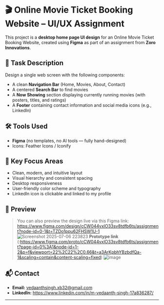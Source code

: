 # 🎬 Online Movie Ticket Booking Website – UI/UX Assignment

This project is a **desktop home page UI design** for an Online Movie Ticket Booking Website, created using **Figma** as part of an assignment from **Zoro Innovations**.

## 📝 Task Description

Design a single web screen with the following components:
- A clean **Navigation Bar** (Home, Movies, About, Contact)
- A centered **Search Bar** to find movies
- A **Now Showing** section displaying currently running movies (with posters, titles, and ratings)
- A **Footer** containing contact information and social media icons (e.g., LinkedIn)

## 🛠 Tools Used

- **Figma** (no templates, no AI tools — fully hand-designed)
- Icons: Feather Icons / Iconify

## 🎯 Key Focus Areas

- Clean, modern, and intuitive layout
- Visual hierarchy and consistent spacing
- Desktop responsiveness
- User-friendly color scheme and typography
- LinkedIn icon is clickable and linked to my profile

## 📸 Preview
 
>  You can also preview the design live via this Figma link:  
> https://www.figma.com/design/cCW044vxlO33sv8tdfb6ts/assignment?node-id=0-1&t=TZDo1ppu62FHSW1U-1
> ![Screenshot 2025-07-06 223823](https://github.com/user-attachments/assets/321872cc-0ee4-4944-892f-cbc0885072db)
> **Prototype link**
(:https://www.figma.com/proto/cCW044vxlO33sv8tdfb6ts/assignment?page-id=0%3A1&node-id=1-2&p=f&viewport=22%2C22%2C0.66&t=a3ArKpbhYBzbdfQa-1&scaling=contain&content-scaling=fixed)
> ![image](https://github.com/user-attachments/assets/099bbf50-49bc-4c4b-8483-9b8d46ba6dd7)



## 📬 Contact

- **Email:** vedaanthsingh.xb32@gmail.com 
- **LinkedIn:** https://www.linkedin.com/in/m-vedaanth-singh-17a836287/

---

